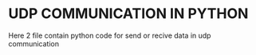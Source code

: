 # UDP COMMUNICATION IN PYTHON 

Here 2 file contain python code for send or recive data in udp communication
